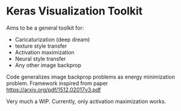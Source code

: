# Keras Visualization Toolkit

Aims to be a general toolkit for:
- Caricaturization (deep dream)
- texture style transfer
- Activation maximization
- Neural style transfer
- Any other image backprop

Code generalizes image backprop problems as energy minimization problem. 
Framework inspired from paper https://arxiv.org/pdf/1512.02017v3.pdf

Very much a WIP. Currently, only activation maximization works.

